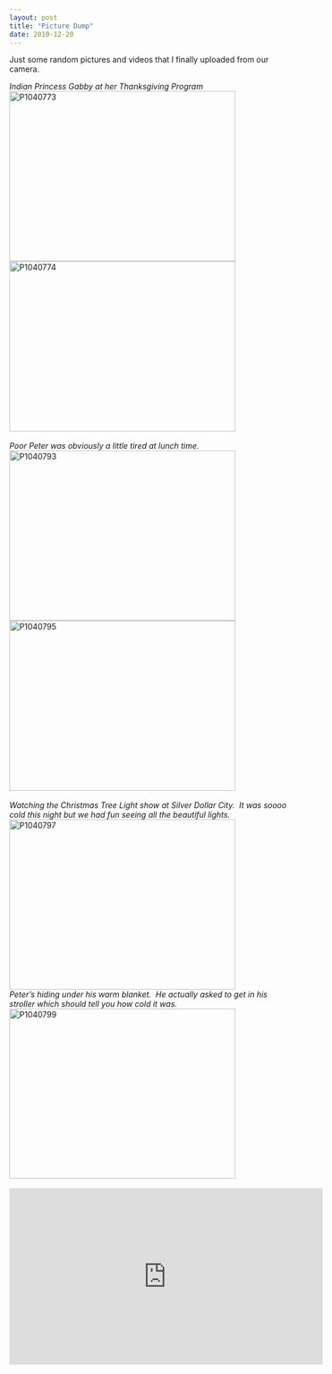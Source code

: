 ```yaml
---
layout: post
title: "Picture Dump"
date: 2010-12-20
---
```


<p>Just some random pictures and videos that I finally uploaded from our camera.</p>  <p><em>Indian Princess Gabby at her Thanksgiving Program</em>    <br /><a href="/thepaladinos/assets/images/P1040773.jpg" target="_blank"><img style="background-image: none; border-bottom: 0px; border-left: 0px; margin: 0px; padding-left: 0px; padding-right: 0px; display: inline; border-top: 0px; border-right: 0px; padding-top: 0px" title="P1040773" border="0" alt="P1040773" src="/thepaladinos/assets/images/P1040773_thumb.jpg" width="404" height="304" /></a><a href="/thepaladinos/assets/images/P1040774.jpg" target="_blank"><img style="background-image: none; border-bottom: 0px; border-left: 0px; margin: 0px; padding-left: 0px; padding-right: 0px; display: inline; border-top: 0px; border-right: 0px; padding-top: 0px" title="P1040774" border="0" alt="P1040774" src="/thepaladinos/assets/images/P1040774_thumb.jpg" width="404" height="304" /></a>    <br /><em>     <br />Poor Peter was obviously a little tired at lunch time.&#160; </em>    <br /><a href="/thepaladinos/assets/images/P1040793.jpg" target="_blank"><img style="background-image: none; border-bottom: 0px; border-left: 0px; padding-left: 0px; padding-right: 0px; display: inline; border-top: 0px; border-right: 0px; padding-top: 0px" title="P1040793" border="0" alt="P1040793" src="/thepaladinos/assets/images/P1040793_thumb.jpg" width="404" height="304" /></a><a href="/thepaladinos/assets/images/P1040795.jpg" target="_blank"><img style="background-image: none; border-bottom: 0px; border-left: 0px; margin: 0px; padding-left: 0px; padding-right: 0px; display: inline; border-top: 0px; border-right: 0px; padding-top: 0px" title="P1040795" border="0" alt="P1040795" src="/thepaladinos/assets/images/P1040795_thumb.jpg" width="404" height="304" /></a>    <br /><em>     <br />Watching the Christmas Tree Light show at Silver Dollar City.&#160; It was soooo cold this night but we had fun seeing all the beautiful lights.&#160; </em>    <br /><a href="/thepaladinos/assets/images/P1040797.jpg" target="_blank"><img style="background-image: none; border-bottom: 0px; border-left: 0px; padding-left: 0px; padding-right: 0px; display: inline; border-top: 0px; border-right: 0px; padding-top: 0px" title="P1040797" border="0" alt="P1040797" src="/thepaladinos/assets/images/P1040797_thumb.jpg" width="404" height="304" /></a>    <br /><em>Peter’s hiding under his warm blanket.&#160; He actually asked to get in his stroller which should tell you how cold it was.</em><br /><a href="/thepaladinos/assets/images/P1040799.jpg" target="_blank"><img style="background-image: none; border-bottom: 0px; border-left: 0px; padding-left: 0px; padding-right: 0px; display: inline; border-top: 0px; border-right: 0px; padding-top: 0px" title="P1040799" border="0" alt="P1040799" src="/thepaladinos/assets/images/P1040799_thumb.jpg" width="404" height="304" /></a>&#160;&#160; </p>  <div style="padding-bottom: 0px; margin: 0px; padding-left: 0px; padding-right: 0px; display: inline; float: none; padding-top: 0px" id="scid:5737277B-5D6D-4f48-ABFC-DD9C333F4C5D:97858c58-991d-4b0a-8ac9-051b0eabadef" class="wlWriterEditableSmartContent"><div><iframe width="560" height="315" src="https://www.youtube.com/embed/_LtQ2VLNyfc" frameborder="0" allowfullscreen></iframe></div></div>
